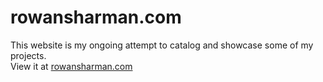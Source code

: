 # rowansharman.com
This website is my ongoing attempt to catalog and showcase some of my projects.  
View it at [rowansharman.com](https://rowansharman.com?utm_source=github&wemail=gh)
